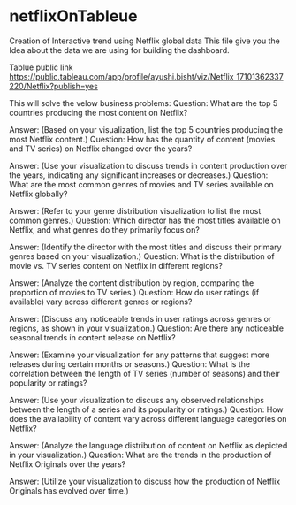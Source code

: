 # netflixOnTableue
Creation of Interactive trend using Netflix global data
This file give you the Idea about the data we are using for building the dashboard. 


Tablue public link 
https://public.tableau.com/app/profile/ayushi.bisht/viz/Netflix_17101362337220/Netflix?publish=yes


This will solve the velow business problems:
Question: What are the top 5 countries producing the most content on Netflix?

Answer: (Based on your visualization, list the top 5 countries producing the most Netflix content.)
Question: How has the quantity of content (movies and TV series) on Netflix changed over the years?

Answer: (Use your visualization to discuss trends in content production over the years, indicating any significant increases or decreases.)
Question: What are the most common genres of movies and TV series available on Netflix globally?

Answer: (Refer to your genre distribution visualization to list the most common genres.)
Question: Which director has the most titles available on Netflix, and what genres do they primarily focus on?

Answer: (Identify the director with the most titles and discuss their primary genres based on your visualization.)
Question: What is the distribution of movie vs. TV series content on Netflix in different regions?

Answer: (Analyze the content distribution by region, comparing the proportion of movies to TV series.)
Question: How do user ratings (if available) vary across different genres or regions?

Answer: (Discuss any noticeable trends in user ratings across genres or regions, as shown in your visualization.)
Question: Are there any noticeable seasonal trends in content release on Netflix?

Answer: (Examine your visualization for any patterns that suggest more releases during certain months or seasons.)
Question: What is the correlation between the length of TV series (number of seasons) and their popularity or ratings?

Answer: (Use your visualization to discuss any observed relationships between the length of a series and its popularity or ratings.)
Question: How does the availability of content vary across different language categories on Netflix?

Answer: (Analyze the language distribution of content on Netflix as depicted in your visualization.)
Question: What are the trends in the production of Netflix Originals over the years?

Answer: (Utilize your visualization to discuss how the production of Netflix Originals has evolved over time.)
